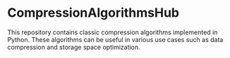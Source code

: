 # CompressionAlgorithmsHub
This repository contains classic compression algorithms implemented in Python. These algorithms can be useful in various use cases such as data compression and storage space optimization.
